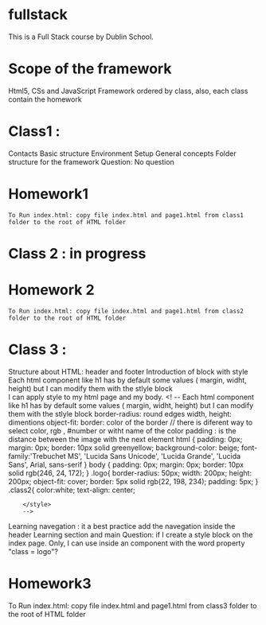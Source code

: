 # fullstack
This is a Full Stack course by Dublin School.
# Scope of the framework
Html5, CSs and JavaScript Framework ordered by class, also, each class contain the homework
# Class1 : 
 Contacts
 Basic structure
 Environment Setup
 General concepts
 Folder structure for the framework
 Question: No question
 # Homework1
    To Run index.html: copy file index.html and page1.html from class1 folder to the root of HTML folder 

 # Class 2 : in progress
 # Homework 2
    To Run index.html: copy file index.html and page1.html from class2 folder to the root of HTML folder 
 # Class 3 : 
 Structure about HTML: header and footer
 Introduction of block with style
 Each html component like h1 has by default some values ( margin, widht, height) but I can modify them with the stlyle block  
 I can apply style to my html page and my body.
 <! -- Each html component like h1 has by default some values ( margin, widht, height) but I can modify them with the
        stlyle block border-radius: round edges width, height: dimentions object-fit: border: color of the border //
        there is diferent way to select color, rgb , #number or witht name of the color padding : is the distance
        between the image with the next element <stlyle>
        html {
        padding: 0px;
        margin: 0px;
        border: 10px solid greenyellow;
        background-color: beige;
        font-family:'Trebuchet MS', 'Lucida Sans Unicode', 'Lucida Grande', 'Lucida Sans', Arial, sans-serif
        }
        body {
        padding: 0px;
        margin: 0px;
        border: 10px solid rgb(246, 24, 172);
        }
        .logo{
        border-radius: 50px;
        width: 200px;
        height: 200px;
        object-fit: cover;
        border: 5px solid rgb(22, 198, 234);
        padding: 5px;
        }
        .class2{
        color:white;
        text-align: center;

        </style>
        -->

 Learning navegation : it a best practice add the navegation inside the header
 Learning section and main
 Question: if I create a style block on the index page. Only, I can use inside an component with the word property "class = logo"?
# Homework3
  To Run index.html: copy file index.html and page1.html from class3 folder to the root of HTML folder 